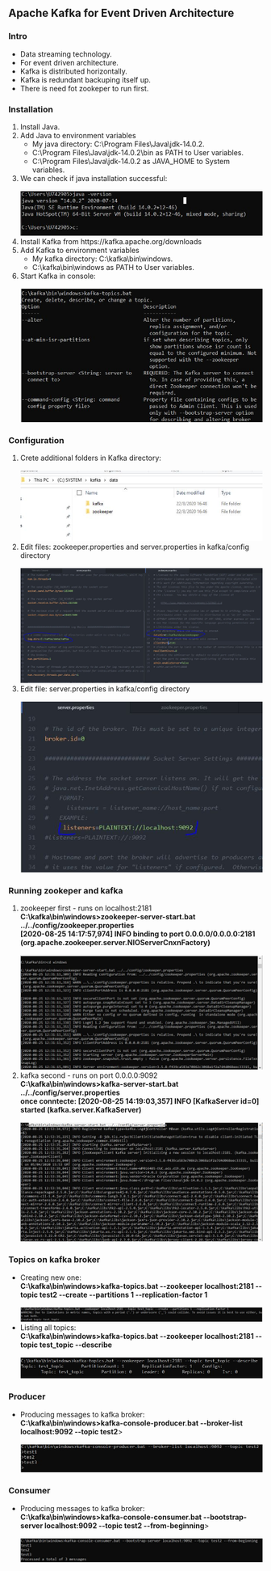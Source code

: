 <h2>Apache Kafka for Event Driven Architecture</h2>
<h3>Intro</h3>
<ul>
  <li>Data streaming technology.</li>
  <li>For event driven architecture.</li>
  <li>Kafka is distributed horizontally.</li>
  <li>Kafka is redundant backuping itself up.</li>
  <li>There is need fot zookeper to run first.</li>
</ul>
<h3>Installation</h3>
<ol>
  <li>Install Java.</li>
  <li>Add Java to environment variables
      <ul>
        <li>My java directory: C:\Program Files\Java\jdk-14.0.2.</li>
        <li>C:\Program Files\Java\jdk-14.0.2\bin as PATH to User variables.</li>
        <li>C:\Program Files\Java\jdk-14.0.2 as JAVA_HOME to System variables.</li>
      </ul>
  </li>
  <li>We can check if java installation successful:</li>
  <br>
  <img src="images/java.JPG">
  <li>Install Kafka from https://kafka.apache.org/downloads</li>
  <li>Add Kafka to environment variables
       <ul>
        <li>My kafka directory: C:\kafka\bin\windows.</li>
        <li>C:\kafka\bin\windows as PATH to User variables.</li>
      </ul>
  </li>
  <li>Start Kafka in console:</li>
  <br>
  <img src="images/kafka.JPG">
</ol>
<h3>Configuration</h3>
<ol>
  <li>Crete additional folders in Kafka directory:</li>
  <br>
  <img src="images/data_dir.JPG">
  <li>Edit files: zookeeper.properties and server.properties in kafka/config directory</li>
  <br>
  <img src="images/properties.JPG">
  <li>Edit file: server.properties in kafka/config directory</li>
  <br>
  <img src="images/listeners.JPG">
</ol>
<h3>Running zookeper and kafka</h3>
<ol>
  <li>zookeeper first - runs on localhost:2181 <br><b>C:\kafka\bin\windows>zookeeper-server-start.bat ../../config/zookeeper.properties <br> [2020-08-25 14:17:57,974] INFO binding to port 0.0.0.0/0.0.0.0:2181 (org.apache.zookeeper.server.NIOServerCnxnFactory)</b></li>
  <br>
  <img src="images/zookeeper_start.JPG">
  <li>kafka second - runs on port 0.0.0.0:9092 <br><b>C:\kafka\bin\windows>kafka-server-start.bat ../../config/server.properties <br> once conntecte: [2020-08-25 14:19:03,357] INFO [KafkaServer id=0] started (kafka.server.KafkaServer)</b></li>
  <br>
  <img src="images/kafka_start.JPG">
</ol>
<h3>Topics on kafka broker</h3>
<ul>
  <li>Creating new one: <br> <b>C:\kafka\bin\windows>kafka-topics.bat --zookeeper localhost:2181 --topic test2 --create --partitions 1 --replication-factor 1 </b> </li>
  <br>
  <img src="images/topic.JPG">
  <li>Listing all topics: <br> <b>C:\kafka\bin\windows>kafka-topics.bat --zookeeper localhost:2181 --topic test_topic --describe </b> </li>
  <br>
  <img src="images/topic_list.JPG">
</ul>
<h3>Producer</h3>
<ul>
  <li>Producing messages to kafka broker: <br> <b>C:\kafka\bin\windows>kafka-console-producer.bat --broker-list localhost:9092 --topic test2</b>> </li>
  <br>
  <img src="images/messages.JPG">
</ul>
<h3>Consumer</h3>
<ul>
  <li>Producing messages to kafka broker: <br> <b>C:\kafka\bin\windows>kafka-console-consumer.bat --bootstrap-server localhost:9092 --topic test2 --from-beginning</b>> </li>
  <br>
  <img src="images/consumer-connected.JPG">
</ul>
